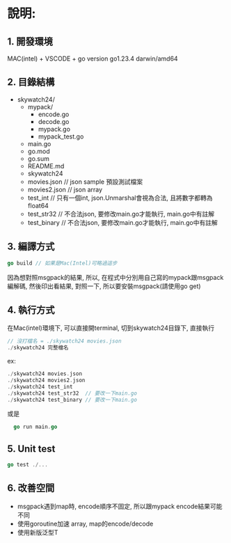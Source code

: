 # 說明: 

## 1. 開發環境 

MAC(intel) + VSCODE + go version go1.23.4 darwin/amd64

## 2. 目錄結構

* skywatch24/  
  * mypack/
    * encode.go  
    * decode.go  
    * mypack.go
    * mypack_test.go  
  * main.go  
  * go.mod  
  * go.sum  
  * README.md  
  * skywatch24  
  * movies.json  // json sample 預設測試檔案  
  * movies2.json // json array  
  * test_int  // 只有一個int, json.Unmarshal會視為合法, 且將數字都轉為float64  
  * test_str32 // 不合法json, 要修改main.go才能執行, main.go中有註解  
  * test_binary // 不合法json, 要修改main.go才能執行, main.go中有註解  

## 3. 編譯方式

```go
go build // 如果是Mac(Intel)可略過這步
```

因為想對照msgpack的結果, 所以, 在程式中分別用自己寫的mypack跟msgpack編解碼, 然後印出看結果, 對照一下, 所以要安裝msgpack(請使用go get)
    
## 4. 執行方式

在Mac(intel)環境下, 可以直接開terminal, 切到skywatch24目錄下, 直接執行 

```go
// 沒打檔名 = ./skywatch24 movies.json
./skywatch24 完整檔名  
```
  ex:

```go
./skywatch24 movies.json  
./skywatch24 movies2.json  
./skywatch24 test_int  
./skywatch24 test_str32  // 要改一下main.go  
./skywatch24 test_binary // 要改一下main.go  
```

  或是  

```go
  go run main.go
```

## 5. Unit test

```go
go test ./...
```

## 6. 改善空間

* msgpack遇到map時, encode順序不固定, 所以跟mypack encode結果可能不同  
* 使用goroutine加速 array, map的encode/decode  
* 使用新版泛型T  
  